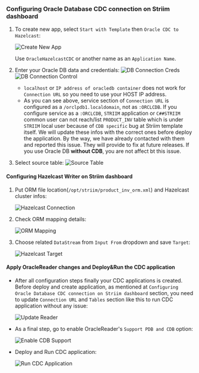 ### Configuring Oracle Database CDC connection on Striim dashboard

 1) To create new app, select `Start with Template` then `Oracle CDC to Hazelcast`:

    ![Create New App](https://github.com/hazelcast-guides/striim-hazelcast-cdc/blob/master/images/create_new_app.png)
    
    Use `OracleHazelcastCDC` or another name as an `Application Name`. 
    
 2) Enter your Oracle DB data and credentials:
    ![DB Connection Creds](https://github.com/hazelcast-guides/striim-hazelcast-cdc/blob/master/images/oracle_reader_1.png)
    ![DB Connection Control](https://github.com/hazelcast-guides/striim-hazelcast-cdc/blob/master/images/oracle_reader_2.png)
    
    - `localhost` or `IP address of oracledb container` does not work for `Connection URL` so you need to use your HOST IP address.
    - As you can see above, service section of `Connection URL` is configured as a `/orclpdb1.localdomain`, not as `:ORCLCDB`. If you configure service as a `:ORCLCDB`, `STRIIM` application or `C##STRIIM` common user can not reach/list `PRODUCT_INV` table which is under `STRIIM` local user because of `CDB specific` bug at Striim template itself. We will update these infos with the correct ones before deploy the application. By the way, we have already contacted with them and reported this issue. They will provide to fix at future releases. If you use Oracle DB **without CDB**, you are not affect bt this issue.  
    
 3) Select source table:
    ![Source Table](https://github.com/hazelcast-guides/striim-hazelcast-cdc/blob/master/images/oracle_reader_2.png)
    
#### Configuring Hazelcast Writer on Striim dashboard

 1) Put ORM file location(`/opt/striim/product_inv_orm.xml`) and Hazelcast cluster infos:
 
    ![Hazelcast Connection](https://github.com/hazelcast-guides/striim-hazelcast-cdc/blob/master/images/hazelcast_writer_1.png)

 2) Check ORM mapping details:
 
    ![ORM Mapping](https://github.com/hazelcast-guides/striim-hazelcast-cdc/blob/master/images/hazelcast_writer_2.png)
    
 3) Choose related `DataStream` from `Input From` dropdown and save `Target`:
 
    ![Hazelcast Target](https://github.com/hazelcast-guides/striim-hazelcast-cdc/blob/master/images/hazelcast_writer_3.png)
    

#### Apply OracleReader changes and Deploy&Run the CDC application 

- After all configuration steps finally your CDC applications is created. Before deploy and create application, as mentioned at `Configuring Oracle Database CDC connection on Striim dashboard` section, you need to update `Connection URL` and `Tables` section like this to run CDC application without any issue:

  ![Update Reader](https://github.com/hazelcast-guides/striim-hazelcast-cdc/blob/master/images/application_change_1.png)
  
- As a final step, go to enable OracleReader's `Support PDB and CDB` option:

  ![Enable CDB Support](https://github.com/hazelcast-guides/striim-hazelcast-cdc/blob/master/images/application_change_2.png)

- Deploy and Run CDC application:

  ![Run CDC Application](https://github.com/hazelcast-guides/striim-hazelcast-cdc/blob/master/images/application_run_2.png)
